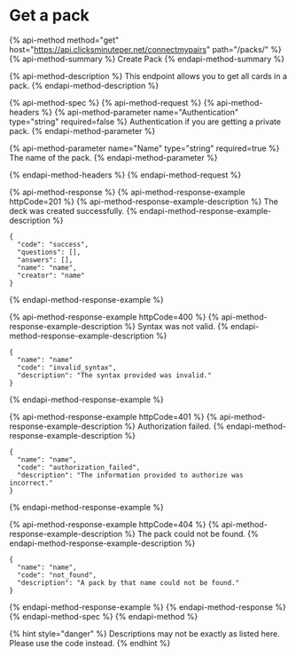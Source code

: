 # Get a pack

{% api-method method="get" host="https://api.clicksminuteper.net/connectmypairs" path="/packs/" %}
{% api-method-summary %}
Create Pack
{% endapi-method-summary %}

{% api-method-description %}
This endpoint allows you to get all cards in a pack.
{% endapi-method-description %}

{% api-method-spec %}
{% api-method-request %}
{% api-method-headers %}
{% api-method-parameter name="Authentication" type="string" required=false %}
Authentication if you are getting a private pack.
{% endapi-method-parameter %}

{% api-method-parameter name="Name" type="string" required=true %}
The name of the pack.
{% endapi-method-parameter %}

{% endapi-method-headers %}
{% endapi-method-request %}

{% api-method-response %}
{% api-method-response-example httpCode=201 %}
{% api-method-response-example-description %}
The deck was created successfully.
{% endapi-method-response-example-description %}

```text
{    
  "code": "success",
  "questions": [],
  "answers": [],
  "name": "name",
  "creator": "name"
}
```
{% endapi-method-response-example %}

{% api-method-response-example httpCode=400 %}
{% api-method-response-example-description %}
Syntax was not valid.
{% endapi-method-response-example-description %}

```text
{    
  "name": "name"
  "code": "invalid_syntax",
  "description": "The syntax provided was invalid."
}
```
{% endapi-method-response-example %}

{% api-method-response-example httpCode=401 %}
{% api-method-response-example-description %}
Authorization failed.
{% endapi-method-response-example-description %}

```text
{    
  "name": "name",
  "code": "authorization_failed",
  "description": "The information provided to authorize was incorrect."
}
```
{% endapi-method-response-example %}

{% api-method-response-example httpCode=404 %}
{% api-method-response-example-description %}
The pack could not be found.
{% endapi-method-response-example-description %}

```text
{    
  "name": "name",
  "code": "not_found",
  "description": "A pack by that name could not be found."
}
```
{% endapi-method-response-example %}
{% endapi-method-response %}
{% endapi-method-spec %}
{% endapi-method %}

{% hint style="danger" %}
Descriptions may not be exactly as listed here. Please use the code instead.
{% endhint %}

